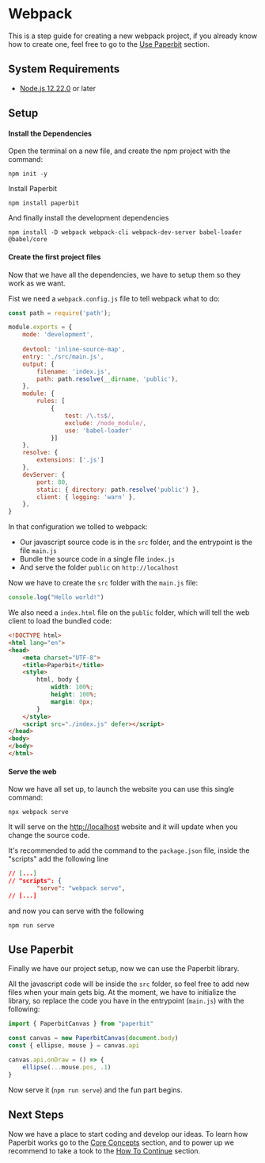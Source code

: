 # Webpack

This is a step guide for creating a new webpack project, 
if you already know how to create one,
feel free to go to the [Use Paperbit](#use-paperbit) section.

## System Requirements
 * <a href="http://nodejs.org/" target="_blank">Node.js 12.22.0</a> or later
 
## Setup

#### Install the Dependencies
Open the terminal on a new file, and create the npm project with the command:

	npm init -y


Install Paperbit

	npm install paperbit 

And finally install the development dependencies

	npm install -D webpack webpack-cli webpack-dev-server babel-loader @babel/core


#### Create the first project files
Now that we have all the dependencies, we have to setup them so they work as we want.

Fist we need a `webpack.config.js` file to tell webpack what to do:
```javascript
const path = require('path');

module.exports = {
	mode: 'development',
	
	devtool: 'inline-source-map',
	entry: './src/main.js',
	output: {
		filename: 'index.js',
		path: path.resolve(__dirname, 'public'),
	},
	module: {
		rules: [
			{
				test: /\.ts$/,
				exclude: /node_module/,
				use: 'babel-loader'
			}]
	},
	resolve: {
		extensions: ['.js']
	},
	devServer: {
		port: 80,
		static: { directory: path.resolve('public') },
		client: { logging: 'warn' },
	},
}
```

In that configuration we tolled to webpack:

- Our javascript source code is in the `src` folder, and the entrypoint is the file `main.js`
- Bundle the source code in a single file `index.js`
- And serve the folder `public` on `http://localhost` 

Now we have to create the `src` folder with the `main.js` file:
```javascript
console.log("Hello world!")
```
We also need a `index.html` file on the `public` folder, which will tell the web client to load the bundled code:
```html
<!DOCTYPE html>
<html lang="en">
<head>
	<meta charset="UTF-8">
	<title>Paperbit</title>
	<style>
		html, body {
			width: 100%;
			height: 100%;
			margin: 0px;
		}
	</style>
	<script src="./index.js" defer></script>
</head>
<body>
</body>
</html>
```

#### Serve the web
Now we have all set up, to launch the website you can use this single command:

	npx webpack serve

It will serve on the <http://localhost> website 
and it will update when you change the source code.

It's recommended to add the command to the `package.json` file, inside the "scripts" add the following line
```json
// [...]
// "scripts": {
		"serve": "webpack serve",
// [...]
```
and now you can serve with the following

	npm run serve

## Use Paperbit

Finally we have our project setup, now we can use the Paperbit library.

All the javascript code will be inside the `src` folder, so feel free to add new files when your main gets big.
At the moment, we have to initialize the library, so replace the code you have in the entrypoint (`main.js`) with the following:

```javascript
import { PaperbitCanvas } from "paperbit"

const canvas = new PaperbitCanvas(document.body)
const { ellipse, mouse } = canvas.api

canvas.api.onDraw = () => {
	ellipse(...mouse.pos, .1)
}
```

Now serve it (`npm run serve`) and the fun part begins.

## Next Steps

Now we have a place to start coding and develop our ideas.
To learn how Paperbit works go to the [Core Concepts](./../core_concepts.md)
section, and to power up we recommend to take a took to the [How To Continue]() section.